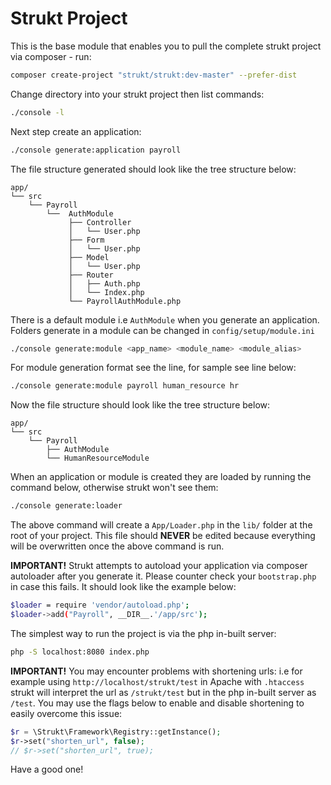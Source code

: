 Strukt Project
==============

This is the base module that enables you to pull the complete strukt project via composer - run:

```sh
composer create-project "strukt/strukt:dev-master" --prefer-dist
```

Change directory into your strukt project then list commands:

```sh
./console -l
```

Next step create an application:

```sh
./console generate:application payroll
```

The file structure generated should look like the tree structure below:

```
app/
└── src
    └── Payroll
        └──  AuthModule
             ├── Controller
             │   └── User.php
             ├── Form
             │   └── User.php
             ├── Model
             │   └── User.php
             ├── Router
             │   ├── Auth.php
             │   └── Index.php
             └── PayrollAuthModule.php
```

There is a default module i.e `AuthModule` when you generate an application. Folders generate in a module can be changed in `config/setup/module.ini`

```sh
./console generate:module <app_name> <module_name> <module_alias>
```

For module generation format see the line, for sample see line below:

```sh
./console generate:module payroll human_resource hr
```

Now the file structure should look like the tree structure below:

```
app/
└── src
    └── Payroll
        ├── AuthModule
        └── HumanResourceModule
```

When an application or module is created they are loaded by running the command below, otherwise strukt won't see them:

```sh
./console generate:loader
```

The above command will create a `App/Loader.php` in the `lib/` folder at the root of your project. This file should **NEVER** be edited because everything will be overwritten once the above command is run. 

**IMPORTANT!** Strukt attempts to autoload your application via composer autoloader after you generate it. Please counter check your `bootstrap.php` in case this fails. It should look like the example below:

```sh
$loader = require 'vendor/autoload.php';
$loader->add("Payroll", __DIR__.'/app/src');
```

The simplest way to run the project is via the php in-built server:

```sh
php -S localhost:8080 index.php
```

**IMPORTANT!** You may encounter problems with shortening urls: i.e for example using `http://localhost/strukt/test` in Apache with `.htaccess` strukt will interpret the url as `/strukt/test` but in the php in-built server as `/test`. You may use the flags below to enable and disable shortening to easily overcome this issue:

```php
$r = \Strukt\Framework\Registry::getInstance();
$r->set("shorten_url", false);
// $r->set("shorten_url", true); 
```

Have a good one!